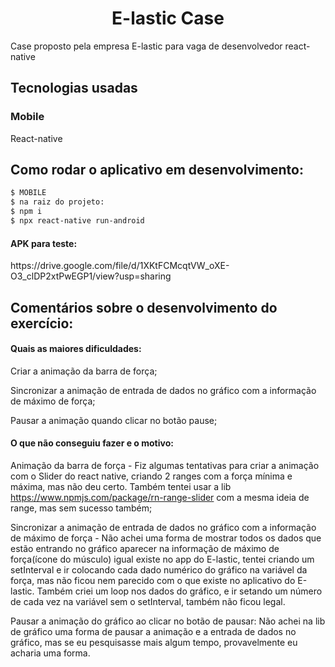 <h1 align="center">
  E-lastic Case
</h1>

Case proposto pela empresa E-lastic para vaga de desenvolvedor react-native

<h2 align="left">
  Tecnologias usadas
</h2>

<h3> Mobile </h3>

React-native

<h2 align="left"> Como rodar o aplicativo em desenvolvimento: </h2>

```bash
$ MOBILE
$ na raiz do projeto:
$ npm i
$ npx react-native run-android
```

<h4>APK para teste:</h4>
https://drive.google.com/file/d/1XKtFCMcqtVW_oXE-O3_clDP2xtPwEGP1/view?usp=sharing


<h2 align="left">
  Comentários sobre o desenvolvimento do exercício:
</h2>

<h4>Quais as maiores dificuldades:</h4>

Criar a animação da barra de força;

Sincronizar a animação de entrada de dados no gráfico com a informação de máximo de força;

Pausar a animação quando clicar no botão pause;

<h4>O que não conseguiu fazer e o motivo:</h4>

Animação da barra de força - Fiz algumas tentativas para criar a animação com o Slider do react native, criando 2 ranges com a força mínima e máxima, mas não deu certo. Também tentei usar a lib https://www.npmjs.com/package/rn-range-slider com a mesma ideia de range, mas sem sucesso também;

Sincronizar a animação de entrada de dados no gráfico com a informação de máximo de força - Não achei uma forma de mostrar todos os dados que estão entrando no gráfico aparecer na informação de máximo de força(ícone do músculo) igual existe no app do E-lastic, tentei criando um setInterval e ir colocando cada dado numérico do gráfico na variável da força, mas não ficou nem parecido com o que existe no aplicativo do E-lastic. Também criei um loop nos dados do gráfico, e ir setando um número de cada vez na variável sem o setInterval, também não ficou legal.

Pausar a animação do gráfico ao clicar no botão de pausar: Não achei na lib de gráfico uma forma de pausar a animação e a entrada de dados no gráfico, mas se eu pesquisasse mais algum tempo, provavelmente eu acharia uma forma.
